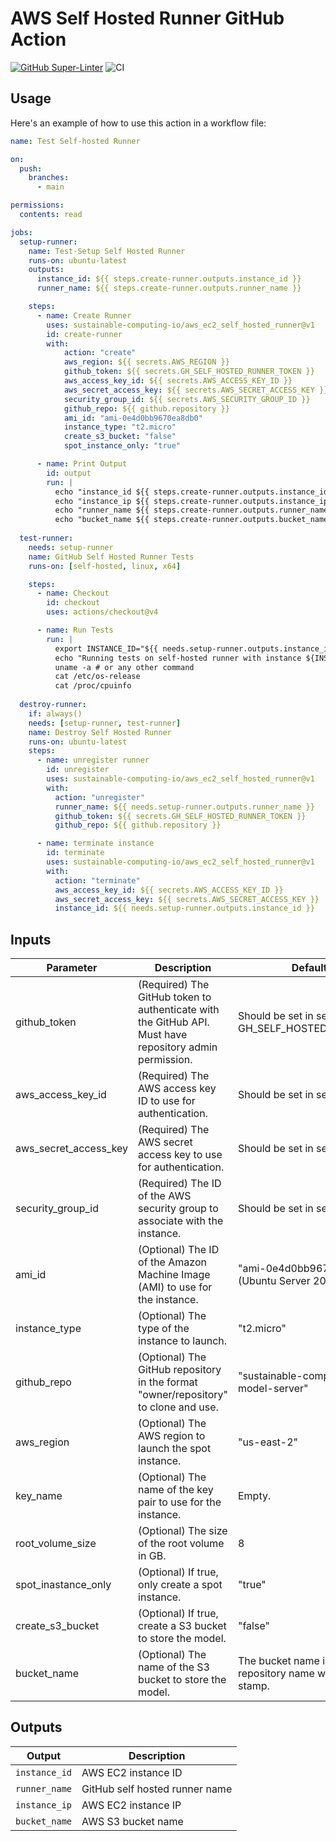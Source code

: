 # AWS Self Hosted Runner GitHub Action

[![GitHub Super-Linter](https://github.com/sustainable-computing-io/aws_ec2_self_hosted_runner/actions/workflows/linter.yml/badge.svg)](https://github.com/super-linter/super-linter)
![CI](https://github.com/sustainable-computing-io/aws_ec2_self_hosted_runner/actions/workflows/pr.yml/badge.svg)

## Usage

Here's an example of how to use this action in a workflow file:

```yaml
name: Test Self-hosted Runner

on:
  push:
    branches:
      - main

permissions:
  contents: read

jobs:
  setup-runner:
    name: Test-Setup Self Hosted Runner
    runs-on: ubuntu-latest
    outputs:
      instance_id: ${{ steps.create-runner.outputs.instance_id }}
      runner_name: ${{ steps.create-runner.outputs.runner_name }}

    steps:
      - name: Create Runner
        uses: sustainable-computing-io/aws_ec2_self_hosted_runner@v1
        id: create-runner
        with:
            action: "create"
            aws_region: ${{ secrets.AWS_REGION }}
            github_token: ${{ secrets.GH_SELF_HOSTED_RUNNER_TOKEN }}
            aws_access_key_id: ${{ secrets.AWS_ACCESS_KEY_ID }}
            aws_secret_access_key: ${{ secrets.AWS_SECRET_ACCESS_KEY }}
            security_group_id: ${{ secrets.AWS_SECURITY_GROUP_ID }}
            github_repo: ${{ github.repository }}
            ami_id: "ami-0e4d0bb9670ea8db0"
            instance_type: "t2.micro"
            create_s3_bucket: "false"
            spot_instance_only: "true"

      - name: Print Output
        id: output
        run: |
          echo "instance_id ${{ steps.create-runner.outputs.instance_id }}"
          echo "instance_ip ${{ steps.create-runner.outputs.instance_ip }}"
          echo "runner_name ${{ steps.create-runner.outputs.runner_name }}"
          echo "bucket_name ${{ steps.create-runner.outputs.bucket_name }}"
    
  test-runner:
    needs: setup-runner
    name: GitHub Self Hosted Runner Tests
    runs-on: [self-hosted, linux, x64]

    steps:
      - name: Checkout
        id: checkout
        uses: actions/checkout@v4

      - name: Run Tests
        run: |
          export INSTANCE_ID="${{ needs.setup-runner.outputs.instance_id }}"
          echo "Running tests on self-hosted runner with instance ${INSTANCE_ID}"
          uname -a # or any other command
          cat /etc/os-release 
          cat /proc/cpuinfo 
  
  destroy-runner:
    if: always()
    needs: [setup-runner, test-runner]
    name: Destroy Self Hosted Runner
    runs-on: ubuntu-latest
    steps:
      - name: unregister runner
        id: unregister
        uses: sustainable-computing-io/aws_ec2_self_hosted_runner@v1
        with:
          action: "unregister"
          runner_name: ${{ needs.setup-runner.outputs.runner_name }}
          github_token: ${{ secrets.GH_SELF_HOSTED_RUNNER_TOKEN }}
          github_repo: ${{ github.repository }}

      - name: terminate instance
        id: terminate
        uses: sustainable-computing-io/aws_ec2_self_hosted_runner@v1
        with:
          action: "terminate"
          aws_access_key_id: ${{ secrets.AWS_ACCESS_KEY_ID }}
          aws_secret_access_key: ${{ secrets.AWS_SECRET_ACCESS_KEY }}
          instance_id: ${{ needs.setup-runner.outputs.instance_id }}
```

## Inputs

| Parameter            | Description                                                                                           | Default Value                            |
|----------------------|-------------------------------------------------------------------------------------------------------|------------------------------------------|
| github_token         | (Required) The GitHub token to authenticate with the GitHub API. Must have repository admin permission.          | Should be set in secrets, e.g. GH_SELF_HOSTED_RUNNER_TOKEN |
| aws_access_key_id    | (Required) The AWS access key ID to use for authentication.                                                      | Should be set in secrets. |
| aws_secret_access_key| (Required) The AWS secret access key to use for authentication.                                                  | Should be set in secrets. |
| security_group_id    | (Required) The ID of the AWS security group to associate with the instance.                                      | Should be set in secrets. |
| ami_id               | (Optional) The ID of the Amazon Machine Image (AMI) to use for the instance.                                     | "ami-0e4d0bb9670ea8db0" (Ubuntu Server 20.04 LTS) |
| instance_type        | (Optional) The type of the instance to launch.                                                                   | "t2.micro"                               |
| github_repo          | (Optional) The GitHub repository in the format "owner/repository" to clone and use.                              | "sustainable-computing-io/kepler-model-server" |
| aws_region           | (Optional) The AWS region to launch the spot instance.                                                           | "us-east-2"                              |
| key_name             | (Optional) The name of the key pair to use for the instance.                                                     | Empty. |
| root_volume_size     | (Optional) The size of the root volume in GB.                                                                    | 8                                      |
| spot_inastance_only  | (Optional) If true, only create a spot instance.                                                                 | "true"                                   |
| create_s3_bucket     | (Optional) If true, create a S3 bucket to store the model.                                                       | "false"                                  |
| bucket_name          | (Optional) The name of the S3 bucket to store the model.                                                         | The bucket name is the same as the repository name with time date stamp. |

## Outputs

| Output | Description             |
| ------ | ----------------------- |
| `instance_id` | AWS EC2 instance ID |
| `runner_name` | GitHub self hosted runner name |
| `instance_ip` | AWS EC2 instance IP |
| `bucket_name` | AWS S3 bucket name |
